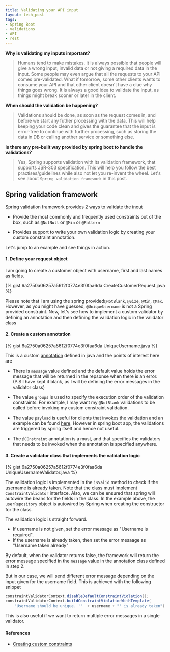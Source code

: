 ```yaml
---
title: Validating your API input
layout: tech_post
tags:
- Spring Boot
- validations
- API
- rest
---
```


**Why is validating my inputs important?**

> Humans tend to make mistakes. It is always possible that people will give a wrong input, invalid data or not giving a required data in the input. Some people may even argue that all the requests to your API comes pre-validated. What if tomorrow, some other clients wants to consume your API and that other client doesn't have a clue why things goes wrong. It is always a good idea to validate the input, as things might break sooner or later in the client.

**When should the validation be happening?**

> Validations should be done, as soon as the request comes in, and before we start any futher processing with the data. This will help keeping your code clean and gives the guarantee that the input is error-free to continue with further processing, such as storing the data in DB or calling another service or something else.

**Is there any pre-built way provided by spring boot to handle the validations?**
> Yes, Spring supports validation with its validation framework, that supports JSR-303 specification. This will help you follow the best practises/guidelines while also not let you re-invent the wheel. Let's see about `Spring validation framework` in this post.


## Spring validation framework
Spring validation framework provides 2 ways to validate the inout
*  Provide the most commonly and frequently used constraints out of the box, such as `@NotNull` or `@Min` or `@Pattern`

*  Provides support to write your own validation logic by creating your custom constraint annotation.

Let's jump to an example and see things in action.

#### 1. Define your request object
I am going to create a customer object with username, first and last names as fields.

{% gist 6a2750a06257a5612f0774e3f0faa6da CreateCustomerRequest.java %}


Please note that I am using the spring provided`@NotBlank`, `@Size`,  `@Min`,  `@Max`. However, as you might have guessed, `@UniqueUsername` is not a Spring provided constraint. Now, let's see how to implement a custom validator by defining an annotation and then defining the validation logic in the validator class

#### 2. Create a custom annotation
{% gist 6a2750a06257a5612f0774e3f0faa6da UniqueUsername.java %}

This is a custom [annotation](https://www.javatpoint.com/java-annotation) defined in java and the points of interest here are
* There is `message` value defined and the default value holds the error message that will be returned in the repsonse when there is an error. (P.S I have kept it blank, as I will be defining the error messages in the validator class)

* The value `groups` is used to specify the execution order of the validation constraints. For example, I may want my `@NotBlank` validations to be called before invoking my custom constraint validation.

* The value `payload` is useful for clients that invokes the validation and an example can be found [here](https://docs.jboss.org/hibernate/validator/5.1/reference/en-US/html/validator-customconstraints.html#validator-customconstraints-constraintannotation). However in spring boot app, the validations are triggered by spring itself and hence not useful.

* The `@COnstraint` annotation is a must, and that specifies the validators that needs to be invoked when the annotation is specified anywhere.

#### 3. Create a validator class that implements the validation logic 
{% gist 6a2750a06257a5612f0774e3f0faa6da UniqueUsernameValidator.java %}

The validation logic is implemented in the `isValid` method to check if the username is already taken. Note that the class must implement `ConstraintValidator` interface. Also, we can be ensured that spring will autowire the beans for the fields in the class. In the example above, the `userRepository`  object is autowired by Spring when creating the constructor for the class.

The validation logic is straight forward.
- If username is not given, set the error message as "Username is required". 
- If the username is already taken, then set the error mesaage as "Username taken already"

By default, when the validator returns false, the framework will return the error message specified in the `message` value in the annotation class defined in step 2.

But in our case, we will send different error message depending on the input given for the username field. This is achieved with the following snippet

```java
constraintValidatorContext.disableDefaultConstraintViolation();
constraintValidatorContext.buildConstraintViolationWithTemplate(
    "Username should be unique. '"  + username + "' is already taken").addConstraintViolation();
```
This is also useful if we want to return multiple error messages in a single validator.
#### References
* [Creating custom constraints](https://docs.jboss.org/hibernate/validator/5.1/reference/en-US/html/validator-customconstraints.html
)
